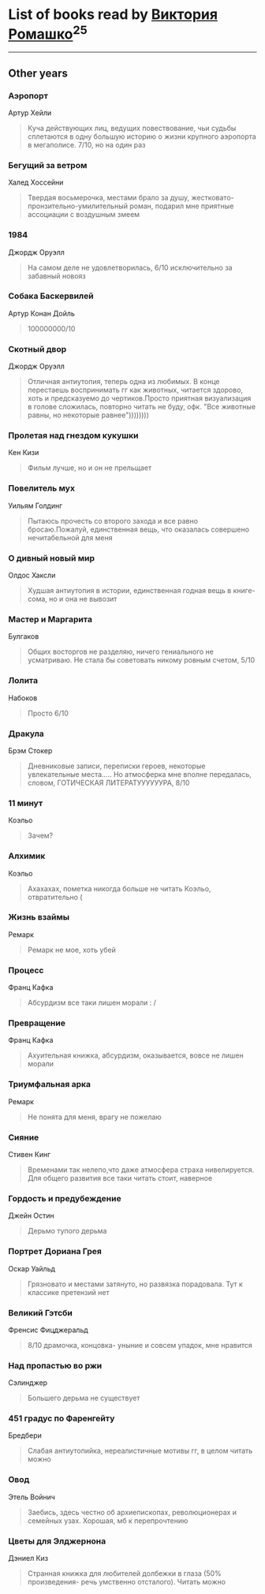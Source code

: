 # List of books read by [Виктория Ромашко](http://vk.com/id180843186)<sup>25</sup>
---

## Other years

### Аэропорт
Артур Хейли
> Куча действующих лиц, ведущих повествование, чьи судьбы сплетаются в одну большую историю о жизни крупного аэропорта в мегаполисе. 7/10, но на один раз


### Бегущий за ветром
Халед Хоссейни
> Твердая восьмерочка, местами брало за душу, жестковато-пронзительно-умилительный роман, подарил мне приятные ассоциации с воздушным змеем


### 1984
Джордж Оруэлл
> На самом деле не удовлетворилась, 6/10 исключительно за забавный новояз


### Собака Баскервилей
Артур Конан Дойль
> 100000000/10


### Скотный двор
Джордж Оруэлл
> Отличная антиутопия, теперь одна из любимых. В конце перестаешь воспринимать гг как животных, читается здорово, хоть и предсказуемо до чертиков.Просто приятная визуализация в голове сложилась, повторно читать не буду, офк. "Все животные равны, но некоторые равнее"))))))))


### Пролетая над гнездом кукушки
Кен Кизи
> Фильм лучше, но и он не прельщает


### Повелитель мух
Уильям Голдинг
> Пытаюсь прочесть со второго захода и все равно бросаю.Пожалуй, единственная вещь, что оказалась совершено нечитабельной для меня


### О дивный новый мир
Олдос Хаксли
> Худшая антиутопия в истории, единственная годная вещь в книге- сома, но и она не вывозит


### Мастер и Маргарита
Булгаков
> Общих восторгов не разделяю, ничего гениального не усматриваю. Не стала бы советовать никому ровным счетом, 5/10


### Лолита
Набоков
> Просто 6/10


### Дракула
Брэм Стокер
> Дневниковые записи, переписки героев, некоторые увлекательные места..... Но атмосферка мне вполне передалась, словом, ГОТИЧЕСКАЯ ЛИТЕРАТУУУУУУРА, 8/10


### 11 минут
Коэльо
> Зачем?


### Алхимик
Коэльо
> Ахахахах, пометка никогда больше не читать Коэльо, отвратительно (


### Жизнь взаймы
Ремарк
> Ремарк не мое, хоть убей


### Процесс
Франц Кафка
> Абсурдизм  все таки лишен морали : /


### Превращение
Франц Кафка
> Ахуительная книжка, абсурдизм, оказывается, вовсе не лишен морали


### Триумфальная арка
Ремарк
> Не понята для меня, врагу не пожелаю


### Сияние
Стивен Кинг
> Временами так нелепо,что даже атмосфера страха нивелируется. Для общего развития все таки читать стоит, наверное


### Гордость и предубеждение
Джейн Остин
> Дерьмо тупого дерьма


### Портрет Дориана Грея
Оскар Уайльд
> Грязновато и местами затянуто, но развязка порадовала. Тут к классике претензий нет


### Великий Гэтсби
Френсис Фицджеральд
> 8/10 драмочка, концовка- уныние и совсем упадок, мне нравится


### Над пропастью во ржи
Сэлинджер
> Большего дерьма не существует


### 451 градус по Фаренгейту
Бредбери
> Слабая антиутопийка, нереалистичные мотивы гг, в целом читать можно


### Овод
Этель Войнич
> Заебись, здесь честно об архиепископах, революционерах и семейных узах. Хорошая, мб к перепрочтению


### Цветы для Элджернона
Дэниел Киз
> Странная книжка для любителей долбежки в глаза (50% произведения- речь умственно отсталого). Читать можно




